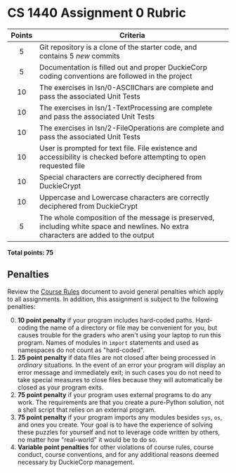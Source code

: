 # CS 1440 Assignment 0 Rubric

| Points | Criteria
|:------:|--------------------------------------------------------------------------------
| 5      | Git repository is a clone of the starter code, and contains 5 *new* commits
| 5      | Documentation is filled out and proper DuckieCorp coding conventions are followed in the project
| 10     | The exercises in lsn/0-ASCIIChars are complete and pass the associated Unit Tests
| 10     | The exercises in lsn/1-TextProcessing are complete and pass the associated Unit Tests
| 10     | The exercises in lsn/2-FileOperations are complete and pass the associated Unit Tests
| 10     | User is prompted for text file. File existence and accessibility is checked before attempting to open requested file
| 10     | Special characters are correctly deciphered from DuckieCrypt
| 10     | Uppercase and Lowercase characters are correctly deciphered from DuckieCrypt
| 5      | The whole composition of the message is preserved, including white space and newlines. No extra characters are added to the output

**Total points: 75**

## Penalties
Review the [Course Rules](https://gitlab.cs.usu.edu/erik.falor/sp20-cs1440-lecturenotes/blob/master/Course_Rules.md) document to avoid general penalties which apply to all assignments.  In addition, this assignment is subject to the following penalties:

0.  **10 point penalty** if your program includes hard-coded paths.  Hard-coding the name of a directory or file may be convenient for you, but causes trouble for the graders who aren't using your laptop to run this program.  Names of modules in `import` statements and used as namespaces do not count as "hard-coded".
0.  **25 point penalty** if data files are not closed after being processed in *ordinary* situations.  In the event of an error your program will display an error message and immediately exit; in such cases you do not need to take special measures to close files because they will automatically be closed as your program exits.
0.  **75 point penalty** if your program uses external programs to do any work.  The requirements are that you create a pure-Python solution, not a shell script that relies on an external program.
0.  **75 point penalty** if your program imports any modules besides `sys`, `os`, and ones you create.  Your goal is to have the experience of solving these puzzles for yourself and not to leverage code written by others, no matter how "real-world" it would be to do so.
0.  **Variable point penalties** for other violations of course rules, course conduct, course conventions, and for any additional reasons deemed necessary by DuckieCorp management.

